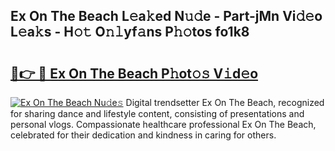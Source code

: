 ## Ex On The Beach L𝚎a𝚔ed N𝚞𝚍e - Part-jMn Vi𝚍𝚎o L𝚎a𝚔s - H𝚘𝚝 O𝚗𝚕yf𝚊ns P𝚑𝚘tos fo1k8

# <h2><a href="http://kf4mz73.oniu.top/?m=Ex+On+The+Beach">🔗👉 🔴 Ex On The Beach P𝚑ot𝚘𝚜 V𝚒d𝚎o</a></h2>

[![Ex On The Beach Nu𝚍e𝚜](https://i.imgur.com/0qMVB7G.gif)](http://kf4mz73.oniu.top/?m=Ex+On+The+Beach)
Digital trendsetter Ex On The Beach, recognized for sharing dance and lifestyle content, consisting of presentations and personal vlogs. Compassionate healthcare professional Ex On The Beach, celebrated for their dedication and kindness in caring for others.  
